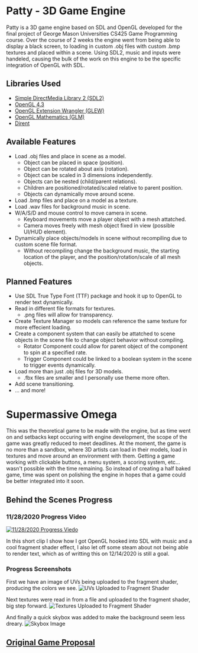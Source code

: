 # Patty - 3D Game Engine
Patty is a 3D game engine based on SDL and OpenGL developed for the final project of George Mason Universities CS425 Game Programming course. Over the course of 2 weeks the engine went from being able to display a black screen, to loading in custom .obj files with custom .bmp textures and placed within a scene. Using SDL2, music and inputs were handeled, causing the bulk of the work on this engine to be the specific integration of OpenGL with SDL.

## Libraries Used
* [Simple DirectMedia Library 2 (SDL2)](https://www.libsdl.org/index.php)
* [OpenGL 4.3](https://www.opengl.org/)
* [OpenGL Extension Wrangler (GLEW)](http://glew.sourceforge.net/)
* [OpenGL Mathematics (GLM)](https://github.com/g-truc/glm)
* [Dirent](https://github.com/tronkko/dirent)

## Available Features
* Load .obj files and place in scene as a model.
  - Object can be placed in space (position).
  - Object can be rotated about axis (rotation).
  - Object can be scaled in 3 dimensions independently.
  - Objects can be nested (child/parent relations).
  - Children are positioned/rotated/scaled relative to parent position.
  - Objects can dynamically move around scene.
* Load .bmp files and place on a model as a texture.
* Load .wav files for background music in scene.
* W/A/S/D and mouse control to move camera in scene.
  - Keyboard movements move a player object with a mesh attatched.
  - Camera moves freely with mesh object fixed in view (possible UI/HUD element).
* Dynamically place objects/models in scene without recompiling due to custom scene file format.
  - Without recompiling change the background music, the starting location of the player, and the position/rotation/scale of all mesh objects.

## Planned Features
* Use SDL True Type Font (TTF) package and hook it up to OpenGL to render text dynamically.
* Read in different file formats for textures.
  - .png files will allow for transparency.
* Create Texture Manager so models can reference the same texture for more effecient loading.
* Create a component system that can easily be attatched to scene objects in the scene file to change object behavior without compiling.
  - Rotator Component could allow for parent object of the component to spin at a specified rate.
  - Trigger Component could be linked to a boolean system in the scene to trigger events dynamically.
* Load more than just .obj files for 3D models.
  - .fbx files are smaller and I personally use theme more often.
* Add scene transitioning.
* ... and more!

# Supermassive Omega
This was the theoretical game to be made with the engine, but as time went on and setbacks kept occuring with engine development, the scope of the game was greatly reduced to meet deadlines. At the moment, the game is no more than a sandbox, where 3D artists can load in their models, load in textures and move around an environment with them. Getting a game working with clickable buttons, a menu system, a scoring system, etc... wasn't possible with the time remaining. So instead of creating a half baked game, time was spent on polishing the engine in hopes that a game could be better integrated into it soon.

## Behind the Scenes Progress
### 11/28/2020 Progress Video
[![11/28/2020 Progress Viedo](https://img.youtube.com/vi/1SMLMJfSh4g/0.jpg)](https://www.youtube.com/watch?v=1SMLMJfSh4g)

In this short clip I show how I got OpenGL hooked into SDL with music and a cool fragment shader effect, I also let off some steam about not being able to render text, which as of writting this on 12/14/2020 is still a goal.
### Progress Screenshots
First we have an image of UVs being uploaded to the fragment shader, producing the colors we see.
![UVs Uploaded to Fragment Shader](https://raw.githubusercontent.com/IanStJohn/PattyEngine/main/wiki/imgs/uvs.png)

Next textures were read in from a file and uploaded to the fragment shader, big step forward.
![Textures Uploaded to Fragment Shader](https://raw.githubusercontent.com/IanStJohn/PattyEngine/main/wiki/imgs/textures.png)

And finally a quick skybox was added to make the background seem less dreary.
![Skybox Image](https://raw.githubusercontent.com/IanStJohn/PattyEngine/main/wiki/imgs/skybox.png)

## [Original Game Proposal](https://github.com/IanStJohn/PattyEngine/blob/main/wiki/docs/final_project_proposal.pdf)
